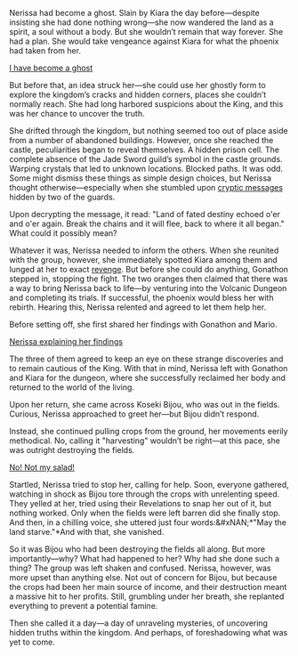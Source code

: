 Nerissa had become a ghost. Slain by Kiara the day before—despite insisting she had done nothing wrong—she now wandered the land as a spirit, a soul without a body. But she wouldn’t remain that way forever. She had a plan. She would take vengeance against Kiara for what the phoenix had taken from her.

[I have become a ghost](#embed:https://www.youtube.com/live/CFSfP27KTco?feature=shared\&t=317)

But before that, an idea struck her—she could use her ghostly form to explore the kingdom’s cracks and hidden corners, places she couldn’t normally reach. She had long harbored suspicions about the King, and this was her chance to uncover the truth.

She drifted through the kingdom, but nothing seemed too out of place aside from a number of abandoned buildings. However, once she reached the castle, peculiarities began to reveal themselves. A hidden prison cell. The complete absence of the Jade Sword guild’s symbol in the castle grounds. Warping crystals that led to unknown locations. Blocked paths. It was odd. Some might dismiss these things as simple design choices, but Nerissa thought otherwise—especially when she stumbled upon [cryptic messages](https://www.youtube.com/live/CFSfP27KTco?feature=shared\&t=5386) hidden by two of the guards.

Upon decrypting the message, it read: "Land of fated destiny echoed o'er and o'er again. Break the chains and it will flee, back to where it all began." What could it possibly mean?

Whatever it was, Nerissa needed to inform the others. When she reunited with the group, however, she immediately spotted Kiara among them and lunged at her to exact [revenge](https://www.youtube.com/live/CFSfP27KTco?feature=shared\&t=5918). But before she could do anything, Gonathon stepped in, stopping the fight. The two oranges then claimed that there was a way to bring Nerissa back to life—by venturing into the Volcanic Dungeon and completing its trials. If successful, the phoenix would bless her with rebirth. Hearing this, Nerissa relented and agreed to let them help her.

Before setting off, she first shared her findings with Gonathon and Mario.

[Nerissa explaining her findings](#embed:https://www.youtube.com/live/CFSfP27KTco?feature=shared\&t=6694)

The three of them agreed to keep an eye on these strange discoveries and to remain cautious of the King. With that in mind, Nerissa left with Gonathon and Kiara for the dungeon, where she successfully reclaimed her body and returned to the world of the living.

Upon her return, she came across Koseki Bijou, who was out in the fields. Curious, Nerissa approached to greet her—but Bijou didn’t respond.

Instead, she continued pulling crops from the ground, her movements eerily methodical. No, calling it "harvesting" wouldn’t be right—at this pace, she was outright destroying the fields.

[No! Not my salad!](#embed:https://www.youtube.com/live/CFSfP27KTco?feature=shared\&t=8362)

Startled, Nerissa tried to stop her, calling for help. Soon, everyone gathered, watching in shock as Bijou tore through the crops with unrelenting speed. They yelled at her, tried using their Revelations to snap her out of it, but nothing worked. Only when the fields were left barren did she finally stop. And then, in a chilling voice, she uttered just four words:&#xNAN;*"May the land starve."*And with that, she vanished.


So it was Bijou who had been destroying the fields all along. But more importantly—why? What had happened to her? Why had she done such a thing? The group was left shaken and confused. Nerissa, however, was more upset than anything else. Not out of concern for Bijou, but because the crops had been her main source of income, and their destruction meant a massive hit to her profits. Still, grumbling under her breath, she replanted everything to prevent a potential famine.

Then she called it a day—a day of unraveling mysteries, of uncovering hidden truths within the kingdom. And perhaps, of foreshadowing what was yet to come.
